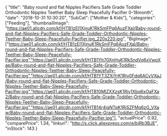 {
	"title": "Baby round and flat Nipples Pacifiers Safe Grade Toddler Orthodontic Nipples Teether Baby Sleep Peacefully Pacifier 0-18month",
	"date": "2018-10-31 10:30:20",
	"SubCat": ["Mother & Kids"],
	"categories": ["Feeding"],
	"thumbnailImage": "https://ae01.alicdn.com/kf/HTB1zEI1XjnuK1RkSmFPq6AuzFXal/Baby-round-and-flat-Nipples-Pacifiers-Safe-Grade-Toddler-Orthodontic-Nipples-Teether-Baby-Sleep-Peacefully-Pacifier.jpg_220x220.jpg",
	"BigImage": ["https://ae01.alicdn.com/kf/HTB1zEI1XjnuK1RkSmFPq6AuzFXal/Baby-round-and-flat-Nipples-Pacifiers-Safe-Grade-Toddler-Orthodontic-Nipples-Teether-Baby-Sleep-Peacefully-Pacifier.jpg","https://ae01.alicdn.com/kf/HTB1Yh70XnHuK1RkSndVq6xVwpXae/Baby-round-and-flat-Nipples-Pacifiers-Safe-Grade-Toddler-Orthodontic-Nipples-Teether-Baby-Sleep-Peacefully-Pacifier.jpg","https://ae01.alicdn.com/kf/HTB1YT3ZXiYrK1Rjy0Fdq6ACvVXaJ/Baby-round-and-flat-Nipples-Pacifiers-Safe-Grade-Toddler-Orthodontic-Nipples-Teether-Baby-Sleep-Peacefully-Pacifier.jpg","https://ae01.alicdn.com/kf/HTB10MIZXXzsK1Rjy1Xbq6xOaFXa2/Baby-round-and-flat-Nipples-Pacifiers-Safe-Grade-Toddler-Orthodontic-Nipples-Teether-Baby-Sleep-Peacefully-Pacifier.jpg","https://ae01.alicdn.com/kf/HTB14r4jgNTpK1RjSZFMq6zG_VXaw/Baby-round-and-flat-Nipples-Pacifiers-Safe-Grade-Toddler-Orthodontic-Nipples-Teether-Baby-Sleep-Peacefully-Pacifier.jpg"],
	"actualPrice": 0.92,
	"comparePrice": 1.34,
	"linkurl": "http://s.click.aliexpress.com/e/bjRb3BJE",
	"inStock": 143
}
